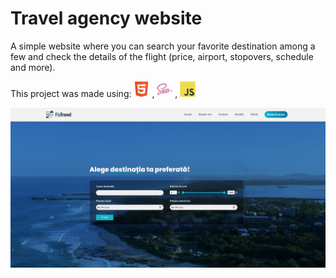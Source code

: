 # Travel agency website

A simple website where you can search your favorite destination among a few and check the details of the flight (price, airport, stopovers, schedule and more).
<p>This project was made using: <img src="https://raw.githubusercontent.com/devicons/devicon/master/icons/html5/html5-original.svg" width="25"/>
, <img src="https://raw.githubusercontent.com/devicons/devicon/master/icons/sass/sass-original.svg" width="25"/>
, <img src="https://raw.githubusercontent.com/devicons/devicon/master/icons/javascript/javascript-original.svg" width="25"/>
</p>

![Overview photo1](src/design/photo1.png)

 

